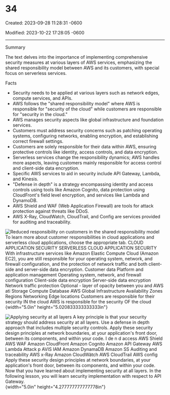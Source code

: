 # 34

Created: 2023-09-28 11:28:31 -0600

Modified: 2023-10-22 17:28:05 -0600

---

Summary

The text delves into the importance of implementing comprehensive security measures at various layers of AWS services, emphasizing the shared responsibility model between AWS and its customers, with special focus on serverless services.

Facts

- Security needs to be applied at various layers such as network edges, compute services, and APIs.
- AWS follows the "shared responsibility model" where AWS is responsible for "security of the cloud" while customers are responsible for "security in the cloud."
- AWS manages security aspects like global infrastructure and foundation services.
- Customers must address security concerns such as patching operating systems, configuring networks, enabling encryption, and establishing correct firewall settings.
- Customers are solely responsible for their data within AWS, ensuring protective controls like identity, access controls, and data encryption.
- Serverless services change the responsibility dynamics; AWS handles more aspects, leaving customers mainly responsible for access control and client-side data encryption.
- Specific AWS services to aid in security include API Gateway, Lambda, and Kinesis.
- "Defense in depth" is a strategy encompassing identity and access controls using tools like Amazon Cognito, data protection using CloudFront's field level encryption, and services like Lambda and DynamoDB.
- AWS Shield and WAF (Web Application Firewall) are tools for attack protection against threats like DDoS.
- AWS X-Ray, CloudWatch, CloudTrail, and Config are services provided for auditing and traceability.













![Reduced responsibility on customers in the shared responsibility model To learn more about customer responsibilities in cloud applications and serverless cloud applications, choose the appropriate tab. CLOUD APPLICATION SECURITY SERVERLESS CLOUD APPLICATION SECURITY With infrastructure services like Amazon Elastic Compute Cloud (Amazon EC2), you are still responsible for your operating system, network, and firewall configuration, and the protection of network traffic and both client-side and server-side data encryption. Customer data Platform and application management Operating system, network, and firewall configuration Client-side data encryption Server-side data encryption Network traffic protection Optional - layer of opacity between you and AWS ati Storage Compute Database AWS Global Infrastructure Availability Zones Regions Networking Edge locations Customers are responsible for their security IN the cloud AWS is responsible for the security OF the cloud ](../../../media/AWS-Developing-Serverless-Solutions-on-AWS-Module-10-34-image1.png){width="5.0in" height="5.020833333333333in"}













![Applying security at all layers A key principle is that your security strategy should address security at all layers. Use a defense in depth approach that includes multiple security controls. Apply these security design principles at network boundaries, at your application's front door, between its components, and within your code. I de n d access AWS Shield AWS WAF Amazon CloudFront Amazon Cognito Amazon API Gateway AWS Lambda Attack p AVIS IAM Amazon DynamaDB Amazon SS Auditing and traceability AWS x-Ray Amazon CloudWätch AWS CloudTrail AWS config Apply these security design principles at network boundaries, at your application's front door, between its components, and within your code. Now that you have learned about implementing security at all layers. In the following lesson, you will learn security implementation with respect to API Gateway. ](../../../media/AWS-Developing-Serverless-Solutions-on-AWS-Module-10-34-image2.png){width="5.0in" height="4.277777777777778in"}




